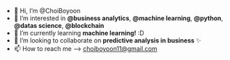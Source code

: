 - 👋 Hi, I’m @ChoiBoyoon
- 👀 I’m interested in **@business analytics**, **@machine learning**, **@python**, **@datas science**, **@blockchain**
- 🌱 I’m currently learning **machine learning!** :D
- 💞️ I’m looking to collaborate on **predictive analysis in business** ✨
- 📫 How to reach me --> choiboyoon11@gmail.com

<!---
ChoiBoyoon/ChoiBoyoon is a ✨ special ✨ repository because its `README.md` (this file) appears on your GitHub profile.
You can click the Preview link to take a look at your changes.
--->
